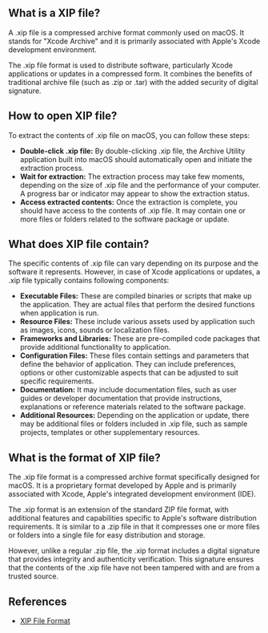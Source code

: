 ## What is a XIP file?

A .xip file is a compressed archive format commonly used on macOS. It stands for "Xcode Archive" and it is primarily associated with Apple's Xcode development environment.

The .xip file format is used to distribute software, particularly Xcode applications or updates in a compressed form. It combines the benefits of traditional archive file (such as .zip or .tar) with the added security of digital signature.

## How to open XIP file?

To extract the contents of .xip file on macOS, you can follow these steps:

- **Double-click .xip file:** By double-clicking .xip file, the Archive Utility application built into macOS should automatically open and initiate the extraction process.
- **Wait for extraction:** The extraction process may take few moments, depending on the size of .xip file and the performance of your computer. A progress bar or indicator may appear to show the extraction status.
- **Access extracted contents:** Once the extraction is complete, you should have access to the contents of .xip file. It may contain one or more files or folders related to the software package or update.

## What does XIP file contain?

The specific contents of .xip file can vary depending on its purpose and the software it represents. However, in case of Xcode applications or updates, a .xip file typically contains following components:

- **Executable Files:** These are compiled binaries or scripts that make up the application. They are actual files that perform the desired functions when application is run.
- **Resource Files:** These include various assets used by application such as images, icons, sounds or localization files. 
- **Frameworks and Libraries:** These are pre-compiled code packages that provide additional functionality to application. 
- **Configuration Files:** These files contain settings and parameters that define the behavior of application. They can include preferences, options or other customizable aspects that can be adjusted to suit specific requirements.
- **Documentation:** It may include documentation files, such as user guides or developer documentation that provide instructions, explanations or reference materials related to the software package.
- **Additional Resources:** Depending on the application or update, there may be additional files or folders included in .xip file, such as sample projects, templates or other supplementary resources.

## What is the format of XIP file?

The .xip file format is a compressed archive format specifically designed for macOS. It is a proprietary format developed by Apple and is primarily associated with Xcode, Apple's integrated development environment (IDE).

The .xip format is an extension of the standard ZIP file format, with additional features and capabilities specific to Apple's software distribution requirements. It is similar to a .zip file in that it compresses one or more files or folders into a single file for easy distribution and storage.

However, unlike a regular .zip file, the .xip format includes a digital signature that provides integrity and authenticity verification. This signature ensures that the contents of the .xip file have not been tampered with and are from a trusted source.

## References
* [XIP File Format](https://en.wikipedia.org/wiki/.XIP)
